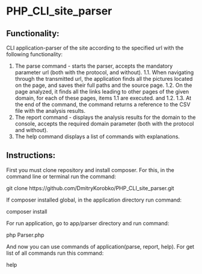 # PHP_CLI_site_parser

Functionality:
--------------
CLI application-parser of the site according to the specified url with the following functionality:
1. The parse command - starts the parser, accepts the mandatory parameter url (both with the protocol, and without).
1.1. When navigating through the transmitted url, the application finds all the pictures located on the page, and saves their full paths and the source page.
1.2. On the page analyzed, it finds all the links leading to other pages of the given domain, for each of these pages, items 1.1 are executed. and 1.2.
1.3. At the end of the command, the command returns a reference to the CSV file with the analysis results.
2. The report command - displays the analysis results for the domain to the console, accepts the required domain parameter (both with the protocol and without).
3. The help command displays a list of commands with explanations.

Instructions:
-------------
First you must clone repository and install composer. For this, in the command line or terminal run the command:

<div>git clone https://github.com/DmitryKorobko/PHP_CLI_site_parser.git</div>

If composer installed global, in the application directory run command:

<div>composer install</div>

For run application, go to app/parser directory and run command:

<div>php Parser.php</div>

And now you can use commands of application(parse, report, help). For get list of all commands
run this command:

<div>help</div>